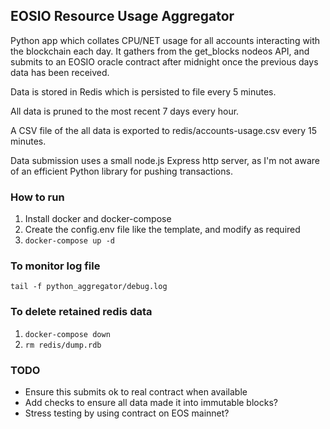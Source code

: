 ## EOSIO Resource Usage Aggregator

Python app which collates CPU/NET usage for all accounts interacting with the blockchain each day. It gathers from the get_blocks nodeos API, and submits to an EOSIO oracle contract after midnight once the previous days data has been received.

Data is stored in Redis which is persisted to file every 5 minutes.

All data is pruned to the most recent 7 days every hour.

A CSV file of the all data is exported to redis/accounts-usage.csv every 15 minutes.

Data submission uses a small node.js Express http server, as I'm not aware of an efficient Python library for pushing transactions.

### How to run

1) Install docker and docker-compose
2) Create the config.env file like the template, and modify as required
3) `docker-compose up -d`

### To monitor log file
`tail -f python_aggregator/debug.log`

### To delete retained redis data
1) `docker-compose down`
2) `rm redis/dump.rdb`

### TODO
- Ensure this submits ok to real contract when available
- Add checks to ensure all data made it into immutable blocks?
- Stress testing by using contract on EOS mainnet?